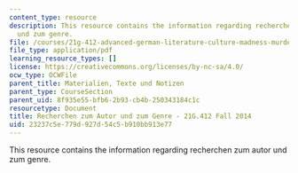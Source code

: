 ```yaml
---
content_type: resource
description: This resource contains the information regarding recherchen zum autor
  und zum genre.
file: /courses/21g-412-advanced-german-literature-culture-madness-murder-mysteries-fall-2014/23237c5e779d927d54c5b910bb913e77_MIT21G_412F14_Wo11-13_arb.pdf
file_type: application/pdf
learning_resource_types: []
license: https://creativecommons.org/licenses/by-nc-sa/4.0/
ocw_type: OCWFile
parent_title: Materialien, Texte und Notizen
parent_type: CourseSection
parent_uid: 8f935e55-bfb6-2b93-cb4b-250343184c1c
resourcetype: Document
title: Recherchen zum Autor und zum Genre - 21G.412 Fall 2014
uid: 23237c5e-779d-927d-54c5-b910bb913e77
---
```

This resource contains the information regarding recherchen zum autor und zum genre.